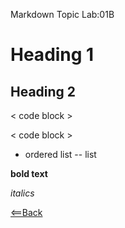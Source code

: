 Markdown Topic Lab:01B 

#  Heading 1

## Heading 2

< code block >

< code block >

- ordered list
-- list

**bold text**

*italics*

[<==Back](README.md)